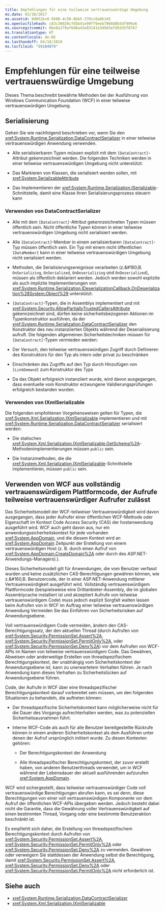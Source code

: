 ```yaml
---
title: Empfehlungen für eine teilweise vertrauenswürdige Umgebung
ms.date: 03/30/2017
ms.assetid: 0d052bc0-5b98-4c50-8bb5-270cc8a8b145
ms.openlocfilehash: c83c36020cfd5b41e99ff9eeb7968d0b5df909a6
ms.sourcegitcommit: 0be8a279af6d8a43e03141e349d3efd5d35f8767
ms.translationtype: HT
ms.contentlocale: de-DE
ms.lasthandoff: 04/18/2019
ms.locfileid: "59184079"
---
```

# <a name="partial-trust-best-practices"></a>Empfehlungen für eine teilweise vertrauenswürdige Umgebung
Dieses Thema beschreibt bewährte Methoden bei der Ausführung von Windows Communication Foundation (WCF) in einer teilweise vertrauenswürdigen Umgebung.  
  
## <a name="serialization"></a>Serialisierung  
 Gehen Sie wie nachfolgend beschrieben vor, wenn Sie den <xref:System.Runtime.Serialization.DataContractSerializer> in einer teilweise vertrauenswürdigen Anwendung verwenden.  
  
-   Alle serialisierbaren Typen müssen explizit mit dem `[DataContract]`-Attribut gekennzeichnet werden. Die folgenden Techniken werden in einer teilweise vertrauenswürdigen Umgebung nicht unterstützt:  
  
-   Das Markieren von Klassen, die serialisiert werden sollen, mit <xref:System.SerializableAttribute>  
  
-   Das Implementieren der <xref:System.Runtime.Serialization.ISerializable>-Schnittstelle, damit eine Klasse ihren Serialisierungsprozess steuern kann  
  
### <a name="using-datacontractserializer"></a>Verwenden von DataContractSerializer  
  
-   Alle mit dem `[DataContract]`-Attribut gekennzeichneten Typen müssen öffentlich sein. Nicht öffentliche Typen können in einer teilweise vertrauenswürdigen Umgebung nicht serialisiert werden.  
  
-   Alle `[DataContract]`-Member in einem serialisierbaren `[DataContract]`-Typ müssen öffentlich sein. Ein Typ mit einem nicht öffentlichen `[DataMember]` kann in einer teilweise vertrauenswürdigen Umgebung nicht serialisiert werden.  
  
-   Methoden, die Serialisierungsereignisse verarbeiten (z.&amp;#160;B. `OnSerializing`, `OnSerialized`, `OnDeserializing` und `OnDeserialized`), müssen als öffentlich deklariert werden. Jedoch werden sowohl explizite als auch implizite Implementierungen von <xref:System.Runtime.Serialization.IDeserializationCallback.OnDeserialization%28System.Object%29> unterstützt.  
  
-   `[DataContract]`-Typen, die in Assemblys implementiert und mit <xref:System.Security.AllowPartiallyTrustedCallersAttribute> gekennzeichnet sind, dürfen keine sicherheitsbezogenen Aktionen im Typenkonstruktor ausführen, da der <xref:System.Runtime.Serialization.DataContractSerializer> den Konstruktor des neu instanziierten Objekts während der Deserialisierung aufruft. Die folgenden allgemeinen Sicherheitstechniken müssen für `[DataContract]`-Typen vermieden werden:  
  
-   Der Versuch, den teilweise vertrauenswürdigen Zugriff durch Definieren des Konstruktors für den Typ als intern oder privat zu beschränken  
  
-   Einschränken des Zugriffs auf den Typ durch Hinzufügen von `[LinkDemand]` zum Konstruktor des Typs  
  
-   Da das Objekt erfolgreich instanziiert wurde, wird davon ausgegangen, dass eventuelle vom Konstruktor erzwungene Validierungsprüfungen erfolgreich bestanden wurden.  
  
### <a name="using-ixmlserializable"></a>Verwenden von IXmlSerializable  
 Die folgenden empfohlenen Vorgehensweisen gelten für Typen, die <xref:System.Xml.Serialization.IXmlSerializable> implementieren und mit <xref:System.Runtime.Serialization.DataContractSerializer> serialisiert werden:  
  
-   Die statischen <xref:System.Xml.Serialization.IXmlSerializable.GetSchema%2A>-Methodenimplementierungen müssen `public` sein.  
  
-   Die Instanzmethoden, die die <xref:System.Xml.Serialization.IXmlSerializable>-Schnittstelle implementieren, müssen `public` sein.  
  
## <a name="using-wcf-from-fully-trusted-platform-code-that-allows-calls-from-partially-trusted-callers"></a>Verwenden von WCF aus vollständig vertrauenswürdigem Plattformcode, der Aufrufe teilweise vertrauenswürdiger Aufrufer zulässt  
 Das Sicherheitsmodell der WCF-teilweiser Vertrauenswürdigkeit wird davon ausgegangen, dass jeder Aufrufer einer öffentlichen WCF-Methode oder Eigenschaft im Kontext Code Access Security (CAS) der hostanwendung ausgeführt wird. WCF auch geht davon aus, nur ein anwendungssicherheitskontext für jede vorhanden <xref:System.AppDomain>, und die diesem Kontext wird an <xref:System.AppDomain> Zeitpunkt der Erstellung von einem vertrauenswürdigen Host (z. B. durch einen Aufruf von <xref:System.AppDomain.CreateDomain%2A> oder durch des ASP.NET-Anwendungs-Managers).).  
  
 Dieses Sicherheitsmodell gilt für Anwendungen, die vom Benutzer verfasst wurden und keine zusätzlichen CAS-Berechtigungen gewähren können, wie z.&amp;#160;B. Benutzercode, der in einer ASP.NET-Anwendung mittlerer Vertrauenswürdigkeit ausgeführt wird. Vollständig vertrauenswürdigem Plattformcode (beispielsweise eine Drittanbieter-Assembly, die im globalen Assemblycache installiert ist und akzeptiert Aufrufe von teilweise vertrauenswürdigem Code) muss jedoch explizit Sorgfalt walten lassen beim Aufrufen von in WCF im Auftrag einer teilweise vertrauenswürdigen Anwendung Vermeiden Sie das Einführen von Sicherheitsrisiken auf Anwendungsebene.  
  
 Voll vertrauenswürdigem Code vermeiden, ändern den CAS-Berechtigungssatz, der den aktuellen Thread (durch Aufrufen von <xref:System.Security.PermissionSet.Assert%2A>, <xref:System.Security.PermissionSet.PermitOnly%2A>, oder <xref:System.Security.PermissionSet.Deny%2A>) vor dem Aufrufen von WCF-APIs im Namen von teilweise vertrauenswürdigem Code. Das Gewähren, Abweisen oder anderweitige Erstellen von threadspezifischem Berechtigungskontext, der unabhängig vom Sicherheitskontext der Anwendungsebene ist, kann zu unerwartetem Verhalten führen. Je nach Anwendung kann dieses Verhalten zu Sicherheitslücken auf Anwendungsebene führen.  
  
 Code, der Aufrufe in WCF über eine threadspezifischer Berechtigungskontext darauf vorbereitet sein müssen, um den folgenden Situationen zu behandeln, die auftreten können:  
  
-   Der threadspezifische Sicherheitskontext kann möglicherweise nicht für die Dauer des Vorgangs aufrechterhalten werden, was zu potenziellen Sicherheitsausnahmen führt.  
  
-   Interne WCF-Code als auch für alle Benutzer bereitgestellte Rückrufe können in einem anderen Sicherheitskontext als dem Ausführen unter denen der Aufruf ursprünglich initiiert wurde. Zu diesen Kontexten gehören:  
  
    -   Der Berechtigungskontext der Anwendung  
  
    -   Alle threadspezifischer Berechtigungskontext, der zuvor erstellt haben, von anderen Benutzerthreads verwendet, um in WCF während der Lebensdauer der aktuell ausführenden aufzurufen <xref:System.AppDomain>.  
  
 WCF wird sichergestellt, dass teilweise vertrauenswürdiger Code voll vertrauenswürdige Berechtigungen abrufen kann, es sei denn, diese Berechtigungen von einer voll vertrauenswürdigen Komponente vor dem Aufruf der öffentlichen WCF-APIs übergeben werden. Jedoch besteht dabei nicht die Garantie, dass die Gewährung voller Vertrauenswürdigkeit auf einen bestimmten Thread, Vorgang oder eine bestimmte Benutzeraktion beschränkt ist.  
  
 Es empfiehlt sich daher, die Erstellung von threadspezifischem Berechtigungskontext durch Aufrufen von <xref:System.Security.PermissionSet.Assert%2A>, <xref:System.Security.PermissionSet.PermitOnly%2A> oder <xref:System.Security.PermissionSet.Deny%2A> zu vermeiden. Gewähren oder verweigern Sie stattdessen der Anwendung selbst die Berechtigung, damit <xref:System.Security.PermissionSet.Assert%2A>, <xref:System.Security.PermissionSet.Deny%2A> oder <xref:System.Security.PermissionSet.PermitOnly%2A> nicht erforderlich ist.  
  
## <a name="see-also"></a>Siehe auch

- <xref:System.Runtime.Serialization.DataContractSerializer>
- <xref:System.Xml.Serialization.IXmlSerializable>
